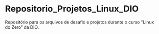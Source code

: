 # Repositorio_Projetos_Linux_DIO
Repositório para os arquivos de desafio e projetos durante o curso "Linux do Zero" da DIO.
